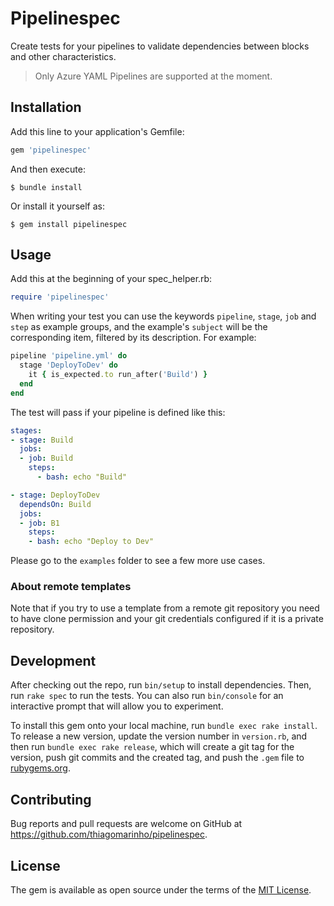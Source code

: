 # Pipelinespec

Create tests for your pipelines to validate dependencies between blocks and other characteristics.

> Only Azure YAML Pipelines are supported at the moment.

## Installation

Add this line to your application's Gemfile:

```ruby
gem 'pipelinespec'
```

And then execute:

```shell
$ bundle install
```

Or install it yourself as:

```shell
$ gem install pipelinespec
```

## Usage

Add this at the beginning of your spec_helper.rb:

```ruby
require 'pipelinespec'
```

When writing your test you can use the keywords `pipeline`, `stage`, `job` and `step` as example groups, and the example's `subject` will be the corresponding item, filtered by its description. For example:

```ruby
pipeline 'pipeline.yml' do
  stage 'DeployToDev' do
    it { is_expected.to run_after('Build') }
  end
end
```

The test will pass if your pipeline is defined like this:

```yaml
stages:
- stage: Build
  jobs:
  - job: Build
    steps:
      - bash: echo "Build"

- stage: DeployToDev
  dependsOn: Build
  jobs:
  - job: B1
    steps:
    - bash: echo "Deploy to Dev"
```

Please go to the `examples` folder to see a few more use cases.

### About remote templates

Note that if you try to use a template from a remote git repository you need to have clone permission and your git credentials configured if it is a private repository.

## Development

After checking out the repo, run `bin/setup` to install dependencies. Then, run `rake spec` to run the tests. You can also run `bin/console` for an interactive prompt that will allow you to experiment.

To install this gem onto your local machine, run `bundle exec rake install`. To release a new version, update the version number in `version.rb`, and then run `bundle exec rake release`, which will create a git tag for the version, push git commits and the created tag, and push the `.gem` file to [rubygems.org](https://rubygems.org).

## Contributing

Bug reports and pull requests are welcome on GitHub at https://github.com/thiagomarinho/pipelinespec.

## License

The gem is available as open source under the terms of the [MIT License](https://opensource.org/licenses/MIT).
